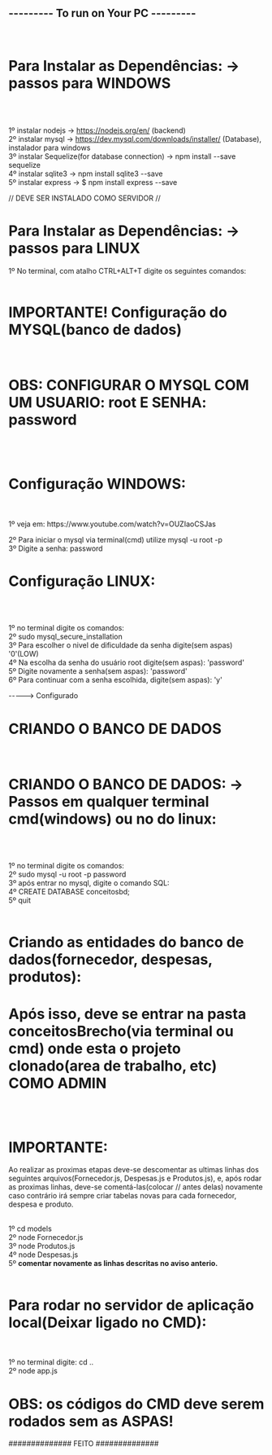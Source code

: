 <h2> --------- To run on Your PC --------- </h2>
<br>

<h1> Para Instalar as Dependências: -> passos para WINDOWS</h1> <br><br>

1º instalar nodejs -> https://nodejs.org/en/ (backend) <br>
2º instalar mysql ->  https://dev.mysql.com/downloads/installer/ (Database), instalador para windows <br>
3º instalar Sequelize(for database connection) -> npm install --save sequelize <br>
4º instalar sqlite3 -> npm install sqlite3 --save <br>
5º instalar express -> $ npm install express --save <br>

// DEVE SER INSTALADO COMO SERVIDOR // <br>

<h1> Para Instalar as Dependências: -> passos para LINUX</h1>

1º No terminal, com atalho CTRL+ALT+T digite os seguintes comandos: <br><br>

<h1> IMPORTANTE! Configuração do MYSQL(banco de dados)</h1> 
<br>
<h1> OBS: CONFIGURAR O MYSQL COM UM USUARIO: root E SENHA: password </h1><br>
<br>
<h1> Configuração WINDOWS: </h1><br><br>
1º  veja em: https://www.youtube.com/watch?v=OUZIaoCSJas <br>

2º Para iniciar o mysql via terminal(cmd) utilize mysql -u root -p <br>
3º Digite a senha: password

<h1> Configuração LINUX: </h1><br><br>

1º no terminal digite os comandos: <br>
2º sudo mysql_secure_installation <br>
3º Para escolher o nivel de dificuldade da senha digite(sem aspas) '0'(LOW)<br>
4º Na escolha da senha do usuário root digite(sem aspas): 'password'<br>
5º Digite novamente a senha(sem aspas): 'password'<br>
6º Para continuar com a senha escolhida, digite(sem aspas): 'y'<br>

-----> Configurado <br>
<h1> CRIANDO O BANCO DE DADOS </h1>

<br>

<h1> CRIANDO O BANCO DE DADOS: -> Passos em qualquer terminal cmd(windows) ou no do linux: </h1><br><br>

1º no terminal digite os comandos: <br>
2º sudo mysql -u root -p password <br>
3º após entrar no mysql, digite o comando SQL: <br>
4º CREATE DATABASE conceitosbd; <br>
5º quit <br><br>

<h1> Criando as entidades do banco de dados(fornecedor, despesas, produtos): </h1>

<h1> Após isso, deve se entrar na pasta conceitosBrecho(via terminal ou cmd) onde esta o projeto clonado(area de trabalho, etc) COMO ADMIN</h1><br><br>

<h1> <strong>IMPORTANTE:</strong></h1> Ao realizar as proximas etapas deve-se descomentar as ultimas linhas dos seguintes arquivos(Fornecedor.js, Despesas.js e Produtos.js), e, após rodar as proximas linhas, deve-se comentá-las(colocar // antes delas) novamente caso contrário irá sempre criar tabelas novas para cada fornecedor, despesa e produto.<br><br>

1º cd models <br>
2º node Fornecedor.js <br>
3º node Produtos.js <br> 
4º node Despesas.js <br> 
5º <strong> comentar novamente as linhas descritas no aviso anterio. </strong> <br><br>

<h1> Para rodar no servidor de aplicação local(Deixar ligado no CMD): </h1>
<br><br>
1º no terminal digite: cd .. <br>
2º node app.js <br>

<h1><strong>OBS:</Strong> os códigos do CMD deve serem rodados sem as ASPAS! </h1>

############## FEITO ##############

